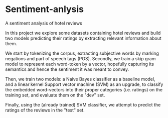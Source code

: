 # Sentiment-anlysis
A sentiment analysis of hotel reviews

In this project we explore some datasets containing hotel reviews and build two models predicting their ratings by extracting relevant information about them.

We start by tokenizing the corpus, extracting subjective words by marking negations and part of speech tags (POS). Secondly, we train a skip gram model to represent each word-token by a vector, hopefully capturing its semantics and hence the sentiment it was meant to convey.

Then, we train two models: a Naive Bayes classifier as a baseline model, and a linear kernel Support vector machine (SVM) as an upgrade, to classify the embedded word-vectors into their proper categories (i.e. ratings) on the training set, and evaluate them on the "dev" set. 

Finally, using the (already trained) SVM classifier, we attempt to predict the ratings of the reviews in the "test" set. 
